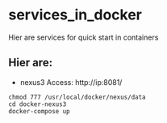 # services_in_docker
Hier are services for quick start in containers

## Hier are:

- nexus3
Access: http://ip:8081/
```
chmod 777 /usr/local/docker/nexus/data
cd docker-nexus3
docker-compose up
```